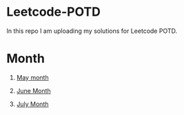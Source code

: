 # Leetcode-POTD
In this repo I am uploading my solutions for Leetcode POTD.

# Month
1. [May month](https://github.com/Amber-Mishra-2003/Leetcode-POTD/tree/main/1.%20May%20month)

2. [June Month](https://github.com/Amber-Mishra-2003/Leetcode-POTD/tree/main/2.%20June%20Month)

3. [July Month](https://github.com/Amber-Mishra-2003/Leetcode-POTD/tree/main/3.%20July%20Month)
